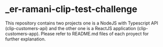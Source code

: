 # _er-ramani-clip-test-challenge

This repository contains two projects one is a NodeJS with Typescript API (clip-customers-api) and the other one is a ReactJS application (clip-customers-app). Please refer to README.md files of each proyect for further explanation.